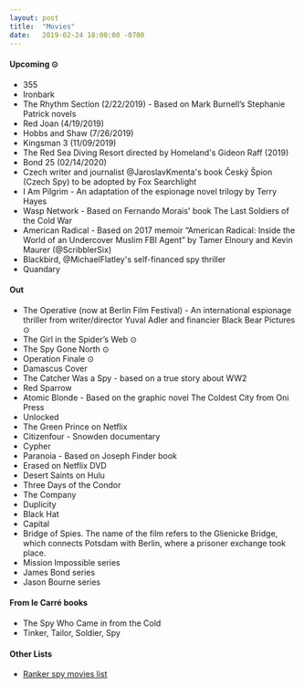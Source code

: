 ```yaml
---
layout: post
title:  "Movies"
date:   2019-02-24 18:00:00 -0700
---
```


#### Upcoming ⊙
* 355
* Ironbark
* The Rhythm Section (2/22/2019) - Based on Mark Burnell’s Stephanie Patrick novels
* Red Joan (4/19/2019)
* Hobbs and Shaw (7/26/2019)
* Kingsman 3 (11/09/2019)
* The Red Sea Diving Resort directed by Homeland's Gideon Raff (2019)
* Bond 25 (02/14/2020)
* Czech writer and journalist @JaroslavKmenta's book Český Špion (Czech Spy) to be adopted by Fox Searchlight
* I Am Pilgrim - An adaptation of the espionage novel trilogy by Terry Hayes
* Wasp Network - Based on Fernando Morais' book The Last Soldiers of the Cold War
* American Radical - Based on 2017 memoir “American Radical: Inside the World of an Undercover Muslim FBI Agent” by Tamer Elnoury and Kevin Maurer (@ScribblerSix)
* Blackbird, @MichaelFlatley's self-financed spy thriller
* Quandary

#### Out
* The Operative (now at Berlin Film Festival) - An international espionage thriller from writer/director Yuval Adler and financier Black Bear Pictures ⊙
* The Girl in the Spider’s Web ⊙
* The Spy Gone North ⊙
* Operation Finale ⊙
* Damascus Cover
* The Catcher Was a Spy - based on a true story about WW2
* Red Sparrow
* Atomic Blonde - Based on the graphic novel The Coldest City from Oni Press
* Unlocked
* The Green Prince on Netflix
* Citizenfour - Snowden documentary
* Cypher
* Paranoia - Based on Joseph Finder book
* Erased on Netflix DVD
* Desert Saints on Hulu
* Three Days of the Condor
* The Company
* Duplicity
* Black Hat
* Capital
* Bridge of Spies. The name of the film refers to the Glienicke Bridge, which connects Potsdam with Berlin, where a prisoner exchange took place.
* Mission Impossible series
* James Bond series
* Jason Bourne series

#### From le Carré books
* The Spy Who Came in from the Cold
* Tinker, Tailor, Soldier, Spy

#### Other Lists
* [Ranker spy movies list](http://www.ranker.com/list/spy-movies-and-films/reference)
